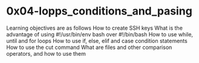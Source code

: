# 0x04-lopps_conditions_and_pasing

Learning objectives are as follows
How to create SSH keys 
What is the advantage of using #!/usr/bin/env bash over #!/bin/bash 
How to use while, until and for loops 
How to use if, else, elif and case condition statements 
How to use the cut command
What are files and other comparison operators, and how to use them
